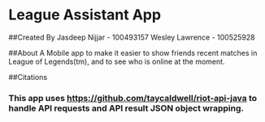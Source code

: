 # League Assistant App

##Created By
Jasdeep Nijjar - 100493157
Wesley Lawrence - 100525928

##About
A Mobile app to make it easier to show friends recent matches in League of Legends(tm), and to see who is online at the moment. 

##Citations
### This app uses https://github.com/taycaldwell/riot-api-java to handle API requests and API result JSON object wrapping.
